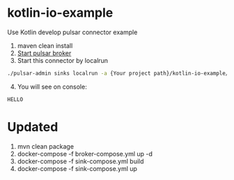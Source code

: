 # kotlin-io-example
Use Kotlin develop pulsar connector example

1. maven clean install 
2. [Start pulsar broker](https://pulsar.apache.org/docs/3.1.x/getting-started-docker/)
3. Start this connector by localrun
```sh
./pulsar-admin sinks localrun -a {Your project path}/kotlin-io-example/target/kotlin-io-example-0.0.1.nar --name test-io-kotlin --inputs test-io
```
4. You will see on console:
```log
HELLO
```


# Updated

1. mvn clean package
2. docker-compose -f broker-compose.yml up -d
3. docker-compose -f sink-compose.yml build
4. docker-compose -f sink-compose.yml up